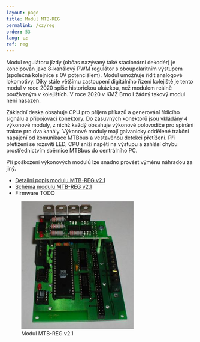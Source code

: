 ```yaml
---
layout: page
title: Modul MTB-REG
permalink: /cz/reg
order: 53
lang: cz
ref: reg
---
```


Modul regulátoru jízdy (občas nazývaný také stacionární dekodér) je koncipován
jako 8-kanálový PWM regulátor s oboupolaritním výstupem (společná kolejnice
s 0V potenciálem). Modul umožňuje řídit analogové lokomotivy. Díky stále
většímu zastoupení digitálního řízení kolejiště je tento modul v roce 2020
spíše historickou ukázkou, než modulem reálně používaným v kolejištích. V roce
2020 v KMŽ Brno I žádný takový modul není nasazen.

Základní deska obsahuje CPU pro příjem příkazů a generování řídícího signálu
a připojovací konektory. Do zásuvných konektorů jsou vkládány 4 výkonové moduly,
z nichž každý obsahuje výkonové polovodiče pro spínání trakce pro dva kanály.
Výkonové moduly mají galvanicky oddělené trakční napájení od komunikace MTBbus
a vestavěnou detekci přetížení. Při přetížení se rozsvítí LED, CPU sníží napětí
na výstupu a zahlásí chybu prostřednictvím sběrnice MTBbus do centrálního PC.

Při poškození výkonových modulů lze snadno provést výměnu náhradou za jiný.

 * [Detailní popis modulu MTB-REG v2.1](/assets/pdf/mtb-reg21.pdf)
 * [Schéma modulu MTB-REG v2.1](TODO)
 * Firmware TODO

<figure>
<img src="/assets/img/mtbreg21pwr.jpg" alt="Modul MTB-REG v2.1" style="max-width: 300px" />
<figcaption>Modul MTB-REG v2.1</figcaption>
</figure>
